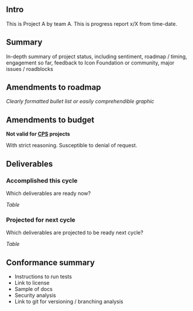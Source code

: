 ## Intro

This is Project A by team A. This is progress report x/X from time-date.

## Summary

In-depth summary of project status, including sentiment, roadmap / timing, engagement so far, feedback to Icon Foundation or community, major issues / roadblocks

## Amendments to roadmap

_Clearly formatted bullet list or easily comprehendible graphic_

## Amendments to budget

**Not valid for [CPS](https://cps.icon.community) projects**

With strict reasoning. Susceptible to denial of request.

## Deliverables

### Accomplished this cycle

Which deliverables are ready now?

_Table_

### Projected for next cycle

Which deliverables are projected to be ready next cycle?

_Table_

## Conformance summary

- Instructions to run tests
- Link to license
- Sample of docs
- Security analysis
- Link to git for versioning / branching analysis